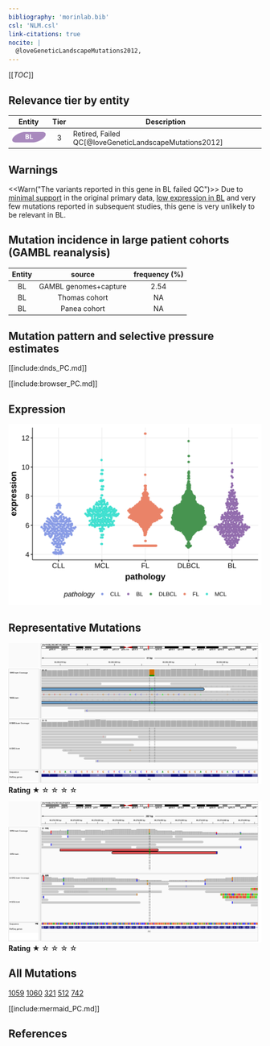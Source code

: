 ```yaml
---
bibliography: 'morinlab.bib'
csl: 'NLM.csl'
link-citations: true
nocite: |
  @loveGeneticLandscapeMutations2012, 
---
```

[[_TOC_]]




## Relevance tier by entity

|Entity|Tier|Description                           |
|:------:|:----:|--------------------------------------|
|![BL](images/icons/BL_tier2.png)    |3   |Retired, Failed QC[@loveGeneticLandscapeMutations2012]|

## Warnings

<<Warn("The variants reported in this gene in BL failed QC")>>
Due to [minimal support](PC#representative-mutations) in the original primary data, [low expression in BL](PC#pc-expression) and very few mutations reported in subsequent studies, this gene is very unlikely to be relevant in BL. 

## Mutation incidence in large patient cohorts (GAMBL reanalysis)

|Entity|source               |frequency (%)|
|:------:|:---------------------:|:-------------:|
|BL    |GAMBL genomes+capture|2.54         |
|BL    |Thomas cohort        |  NA         |
|BL    |Panea cohort         |  NA         |

## Mutation pattern and selective pressure estimates

[[include:dnds_PC.md]]


[[include:browser_PC.md]]

## Expression
![](images/gene_expression/PC_by_pathology.svg)
<!-- ORIGIN: loveGeneticLandscapeMutations2012 -->
<!-- BL: loveGeneticLandscapeMutations2012 -->

## Representative Mutations

![](primary/Love_PC_66392927.png)
**Rating**
&starf; &star; &star; &star; &star;

![](primary/Love_PC_chr11_66374870.png)
**Rating**
&starf; &star; &star; &star; &star;

## All Mutations

[1059](https://www.bcgsc.ca/downloads/morinlab/GAMBL/Love/1059_reports.html)
[1060](https://www.bcgsc.ca/downloads/morinlab/GAMBL/Love/1060_reports.html)
[321](https://www.bcgsc.ca/downloads/morinlab/GAMBL/Love/321_reports.html)
[512](https://www.bcgsc.ca/downloads/morinlab/GAMBL/Love/512_reports.html)
[742](https://www.bcgsc.ca/downloads/morinlab/GAMBL/Love/742_reports.html)

[[include:mermaid_PC.md]]

## References

